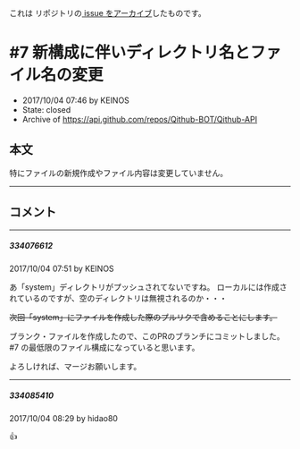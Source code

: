 これは  リポジトリの[ issue をアーカイブ]()したものです。

# #7 新構成に伴いディレクトリ名とファイル名の変更

- 2017/10/04 07:46 by KEINOS
- State: closed
- Archive of https://api.github.com/repos/Qithub-BOT/Qithub-API

## 本文

特にファイルの新規作成やファイル内容は変更していません。

-----

## コメント

-----

##### 334076612

2017/10/04 07:51 by KEINOS

あ「system」ディレクトリがプッシュされてないですね。
ローカルには作成されているのですが、空のディレクトリは無視されるのか・・・

~~次回「system」にファイルを作成した際のプルリクで含めることにします。~~

ブランク・ファイルを作成したので、このPRのブランチにコミットしました。#7 の最低限のファイル構成になっていると思います。

よろしければ、マージお願いします。

-----

##### 334085410

2017/10/04 08:29 by hidao80

👍
